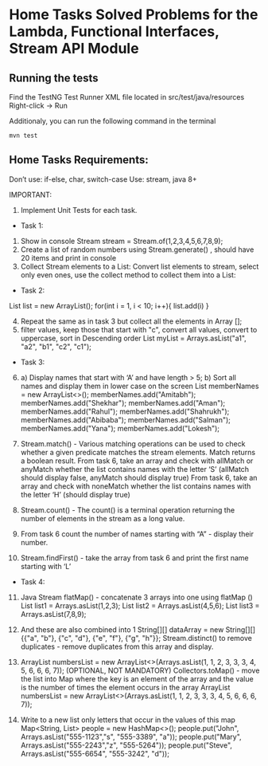 # Home Tasks Solved Problems for the Lambda, Functional Interfaces, Stream API Module

## Running the tests
Find the TestNG Test Runner XML file located in src/test/java/resources
Right-click -> Run

Additionaly, you can run the following command in the terminal
```
mvn test
```

## Home Tasks Requirements:
Don’t use: if-else, char, switch-case
Use: stream, java 8+

IMPORTANT:
1. Implement Unit Tests for each task.

 - Task 1:

1. Show in console Stream<Integer> stream = Stream.of(1,2,3,4,5,6,7,8,9);
2. Create a list of random numbers using Stream.generate() , should have 20 items and print in console
3. Collect Stream elements to a List:  Convert list elements to stream, select only even ones, use the collect method to collect them into a List:

 - Task 2:

List<Integer> list = new ArrayList<Integer>();
for(int i = 1, i < 10; i++){
list.add(i)
}

4. Repeat the same as in task 3 but collect all the elements in Array [];
5. filter values, keep those that start with "c", convert all values, convert to uppercase, sort in Descending order
 List<String> myList = Arrays.asList("a1", "a2", "b1", "c2", "c1");



 - Task 3:

6. a) Display names that start with ‘A’ and have length > 5;
   b) Sort all names and display them in lower case on the screen
List<String> memberNames = new ArrayList<>();
memberNames.add("Amitabh");
memberNames.add("Shekhar");
memberNames.add("Aman");
memberNames.add("Rahul");
memberNames.add("Shahrukh");
memberNames.add("Abibaba");
memberNames.add("Salman");
memberNames.add("Yana");
memberNames.add("Lokesh");

7. Stream.match() - Various matching operations can be used to check whether a given predicate matches the stream elements. Match returns a boolean result.
From task 6, take an array and check with allMatch or anyMatch whether the list contains names with the letter ‘S’ (allMatch should display false, anyMatch should display true)
From task 6, take an array and check with noneMatch whether the list contains names with the letter ‘H’ (should display true)

8. Stream.count() - The count() is a terminal operation returning the number of elements in the stream as a long value.
9. From task 6 count the number of names starting with “A” - display their number.

10. Stream.findFirst() - take the array from task 6 and print the first name starting with ‘L’

 - Task 4:

11. Java Stream flatMap() - concatenate 3 arrays into one using flatMap ()
        List<Integer> list1 = Arrays.asList(1,2,3);
       List<Integer> list2 = Arrays.asList(4,5,6);
       List<Integer> list3 = Arrays.asList(7,8,9);


12. And these are also combined into 1 String[][] dataArray = new String[][]{{"a", "b"}, {"c", "d"}, {"e", "f"}, {"g", "h"}};
Stream.distinct() to remove duplicates - remove duplicates from this array and display.

13. ArrayList<Integer> numbersList = new ArrayList<>(Arrays.asList(1, 1, 2, 3, 3, 3, 4, 5, 6, 6, 6, 7));
(OPTIONAL, NOT MANDATORY) Collectors.toMap() - move the list into Map where the key is an element of the array and the value is the number of times the element occurs in the array
 ArrayList<Integer> numbersList = new ArrayList<>(Arrays.asList(1, 1, 2, 3, 3, 3, 4, 5, 6, 6, 6, 7));

14. Write to a new list only letters that occur in the values of this map
Map<String, List<String>> people = new HashMap<>();
   people.put("John", Arrays.asList("555-1123","s", "555-3389", "a"));
   people.put("Mary", Arrays.asList("555-2243","z", "555-5264"));
   people.put("Steve", Arrays.asList("555-6654", "555-3242", "d"));
